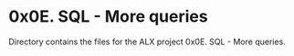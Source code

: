 # 0x0E. SQL - More queries
Directory contains the files for the ALX project 0x0E. SQL - More queries.
